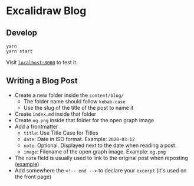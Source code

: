 # Excalidraw Blog

## Develop

```
yarn
yarn start
```

Visit [`localhost:8000`](http://localhost:8000) to test it.

## Writing a Blog Post

- Create a new folder inside the `content/blog/`
  - The folder name should follow `kebab-case`
  - Use the slug of the title of the post to name it
- Create `index.md` inside that folder
- Create `og.png` inside that folder for the open graph image
- Add a frontmatter
  - `title`: Use Title Case for Titles
  - `date`: Date in ISO format. Example: `2020-03-12`
  - `note`: Optional. Displayed next to the date when reading a post.
  - `image`: Filename of the open graph image. Example: `og.png`
- The `note` field is usually used to link to the original post when reposting ([example](https://blog.excalidraw.com/reflections-on-excalidraw/))
- Add somewhere the `<!-- end -->` to declare your `excerpt` (it's used on the front page)
